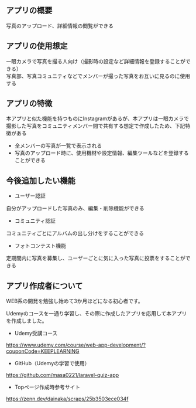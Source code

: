 

## アプリの概要

写真のアップロード、詳細情報の閲覧ができる  


## アプリの使用想定

一眼カメラで写真を撮る人向け（撮影時の設定など詳細情報を登録することができる）  
写真部、写真コミュニティなどでメンバーが撮った写真をお互いに見るのに使用する


## アプリの特徴

本アプリと似た機能を持つものにInstagramがあるが、本アプリは一眼カメラで撮影した写真をコミュニティメンバー間で共有する想定で作成したため、下記特徴がある
- 全メンバーの写真が一覧で表示される
- 写真のアップロード時に、使用機材や設定情報、編集ツールなどを登録することができる


## 今後追加したい機能

- ユーザー認証

自分がアップロードした写真のみ、編集・削除機能ができる

- コミュニティ認証

コミュニティごとにアルバムの出し分けをすることができる

- フォトコンテスト機能

定期間内に写真を募集し、ユーザーごとに気に入った写真に投票をすることができる


## アプリ作成者について
WEB系の開発を勉強し始めて3か月ほどになる初心者です。

Udemyのコースを一通り学習し、その際に作成したアプリを応用して本アプリを作成しました。

- Udemy受講コース

https://www.udemy.com/course/web-app-development/?couponCode=KEEPLEARNING

- GitHub（Udemyの学習で使用）

https://github.com/masa0221/laravel-quiz-app

- Topページ作成時参考サイト

https://zenn.dev/dainaka/scraps/25b3503ece034f
